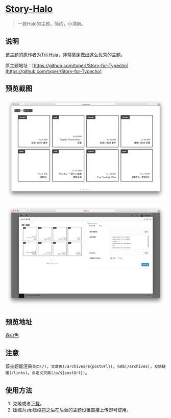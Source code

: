 <h1><a href="#" target="_blank">Story-Halo</a></h1>

> 一款Halo的主题，简约，小清新。

## 说明

该主题的原作者为[Trii Hsia](https://github.com/txperl)，非常感谢做出这么优秀的主题。

原主题地址：[https://github.com/txperl/Story-for-Typecho](https://github.com/txperl/Story-for-Typecho)

## 预览截图

![](screenshots/index.png)

![](screenshots/option.png)

## 预览地址

[森の色](https://yumoe.com/)

## 注意

该主题能渲染`首页(/)`，`文章页(/archives/${postUrl})`，`归档(/archives)`，`友情链接(/links)`，`自定义页面(/p/${postUrl})`。

## 使用方法

1. 克隆或者[下载](https://github.com/halo-dev/story-halo/releases)。
2. 压缩为zip压缩包之后在后台的主题设置直接上传即可使用。


